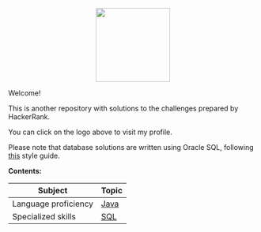 <p align="center">
    <a href="https://www.hackerrank.com/Cassivellaunus" target="_blank">
        <img height=150 src="http://neiu.acm.org/wp-content/uploads/2014/11/hackerrank.png">
    </a>

Welcome! 

This is another repository with solutions to the challenges prepared by HackerRank. 

You can click on the logo above to visit my profile.

Please note that database solutions are written using Oracle SQL, following [this](https://docs.telemetry.mozilla.org/concepts/sql_style.html?search=) style guide.



**Contents:**



| Subject              | Topic                                                        |
| -------------------- | ------------------------------------------------------------ |
| Language proficiency | [Java](https://github.com/Cassivellaunus/HackerRank/blob/master/LANGUAGE%20PROFICIENCY/Java/README.md) |
| Specialized skills   | [SQL](https://github.com/Cassivellaunus/HackerRank/blob/master/SPECIALIZED%20SKILLS/SQL/README.md) |

